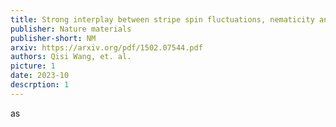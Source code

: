 ```yaml
---
title: Strong interplay between stripe spin fluctuations, nematicity and superconductivity in FeSe
publisher: Nature materials
publisher-short: NM
arxiv: https://arxiv.org/pdf/1502.07544.pdf
authors: Qisi Wang, et. al.
picture: 1
date: 2023-10
descrption: 1
---
```


as